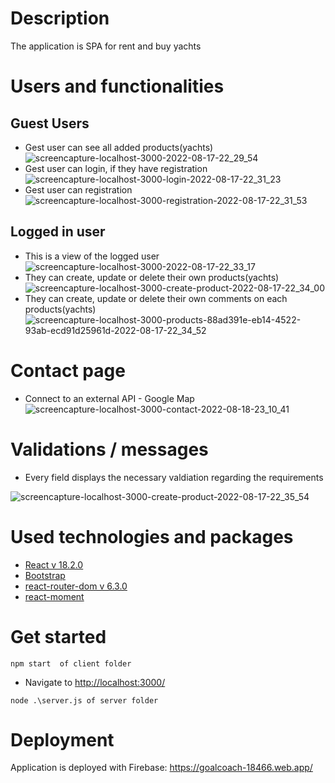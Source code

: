 # Description
 
The application is SPA for rent and buy yachts

# Users and functionalities

## Guest Users 

* Gest user can see all added products(yachts)
![screencapture-localhost-3000-2022-08-17-22_29_54](https://user-images.githubusercontent.com/21671592/185226128-26fd415c-319a-45b1-bf72-5f1652927b64.png)
* Gest user can login, if they have registration
![screencapture-localhost-3000-login-2022-08-17-22_31_23](https://user-images.githubusercontent.com/21671592/185226306-c3035bfc-14cf-4d4d-b30a-634c9346d3a6.png)
* Gest user can registration
![screencapture-localhost-3000-registration-2022-08-17-22_31_53](https://user-images.githubusercontent.com/21671592/185226395-9ff7db6c-ba40-4340-a0ee-acde49cd6dff.png)

## Logged in user

* This is a view of the logged user
![screencapture-localhost-3000-2022-08-17-22_33_17](https://user-images.githubusercontent.com/21671592/185226640-a0f771f2-5563-4b65-a978-e4d651f75e91.png)
* They can create, update or delete their own products(yachts)
![screencapture-localhost-3000-create-product-2022-08-17-22_34_00](https://user-images.githubusercontent.com/21671592/185226757-beef9eeb-7f2e-4448-95bb-6973b259088e.png)
* They can create, update or delete their own comments on each products(yachts)
![screencapture-localhost-3000-products-88ad391e-eb14-4522-93ab-ecd91d25961d-2022-08-17-22_34_52](https://user-images.githubusercontent.com/21671592/185226928-76886f7d-c264-4f5c-998f-6525de8e284b.png)

# Contact page
* Connect to an external API - Google Map
![screencapture-localhost-3000-contact-2022-08-18-23_10_41](https://user-images.githubusercontent.com/21671592/185485387-5ce347bb-48ac-4bf9-bb85-c64bd7ef5bc9.png)

# Validations / messages

* Every field displays the necessary valdiation regarding the requirements

![screencapture-localhost-3000-create-product-2022-08-17-22_35_54](https://user-images.githubusercontent.com/21671592/185227102-fa48e154-c7ba-4328-b5c1-2c9d5401634b.png)




# Used technologies and packages

* [React v 18.2.0](https://reactjs.org/blog/2022/03/29/react-v18.html)
* [Bootstrap](https://getbootstrap.com/docs/5.1/getting-started/introduction/)
* [react-router-dom v 6.3.0](https://www.npmjs.com/package/react-router-dom)
* [react-moment](https://www.npmjs.com/package/react-moment)

# Get started

```
npm start  of client folder
```
* Navigate to [http://localhost:3000/](http://localhost:3000/)

```
node .\server.js of server folder
```

# Deployment

Application is deployed with Firebase: https://goalcoach-18466.web.app/
